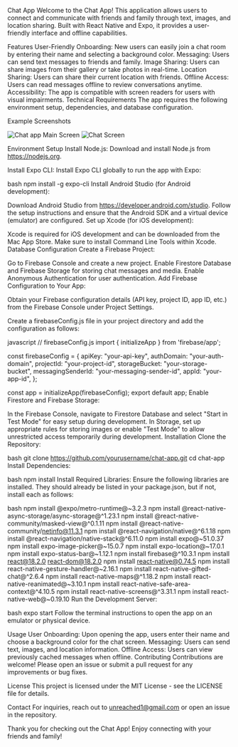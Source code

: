 Chat App
Welcome to the Chat App! This application allows users to connect and communicate with friends and family through text, images, and location sharing. Built with React Native and Expo, it provides a user-friendly interface and offline capabilities.

Features
User-Friendly Onboarding: New users can easily join a chat room by entering their name and selecting a background color.
Messaging: Users can send text messages to friends and family.
Image Sharing: Users can share images from their gallery or take photos in real-time.
Location Sharing: Users can share their current location with friends.
Offline Access: Users can read messages offline to review conversations anytime.
Accessibility: The app is compatible with screen readers for users with visual impairments.
Technical Requirements
The app requires the following environment setup, dependencies, and database configuration.

Example Screenshots

![Chat app Main Screen](https://github.com/user-attachments/assets/f1aec2ef-31a9-4f21-87a3-6e482a148298)
![Chat Screen](https://github.com/user-attachments/assets/f37f58b0-06ff-4a57-a9bb-606293136076)

Environment Setup
Install Node.js: Download and install Node.js from https://nodejs.org.

Install Expo CLI: Install Expo CLI globally to run the app with Expo:

bash
npm install -g expo-cli
Install Android Studio (for Android development):

Download Android Studio from https://developer.android.com/studio.
Follow the setup instructions and ensure that the Android SDK and a virtual device (emulator) are configured.
Set up Xcode (for iOS development):

Xcode is required for iOS development and can be downloaded from the Mac App Store. Make sure to install Command Line Tools within Xcode.
Database Configuration
Create a Firebase Project:

Go to Firebase Console and create a new project.
Enable Firestore Database and Firebase Storage for storing chat messages and media.
Enable Anonymous Authentication for user authentication.
Add Firebase Configuration to Your App:

Obtain your Firebase configuration details (API key, project ID, app ID, etc.) from the Firebase Console under Project Settings.

Create a firebaseConfig.js file in your project directory and add the configuration as follows:

javascript
// firebaseConfig.js
import { initializeApp } from 'firebase/app';

const firebaseConfig = {
  apiKey: "your-api-key",
  authDomain: "your-auth-domain",
  projectId: "your-project-id",
  storageBucket: "your-storage-bucket",
  messagingSenderId: "your-messaging-sender-id",
  appId: "your-app-id",
};

const app = initializeApp(firebaseConfig);
export default app;
Enable Firestore and Firebase Storage:

In the Firebase Console, navigate to Firestore Database and select "Start in Test Mode" for easy setup during development.
In Storage, set up appropriate rules for storing images or enable "Test Mode" to allow unrestricted access temporarily during development.
Installation
Clone the Repository:

bash
git clone https://github.com/yourusername/chat-app.git
cd chat-app
Install Dependencies:

bash
npm install
Install Required Libraries: Ensure the following libraries are installed. They should already be listed in your package.json, but if not, install each as follows:

bash
npm install @expo/metro-runtime@~3.2.3
npm install @react-native-async-storage/async-storage@^1.23.1
npm install @react-native-community/masked-view@^0.1.11
npm install @react-native-community/netinfo@11.3.1
npm install @react-navigation/native@^6.1.18
npm install @react-navigation/native-stack@^6.11.0
npm install expo@~51.0.37
npm install expo-image-picker@~15.0.7
npm install expo-location@~17.0.1
npm install expo-status-bar@~1.12.1
npm install firebase@^10.3.1
npm install react@18.2.0 react-dom@18.2.0
npm install react-native@0.74.5
npm install react-native-gesture-handler@~2.16.1
npm install react-native-gifted-chat@^2.6.4
npm install react-native-maps@^1.18.2
npm install react-native-reanimated@~3.10.1
npm install react-native-safe-area-context@^4.10.5
npm install react-native-screens@^3.31.1
npm install react-native-web@~0.19.10
Run the Development Server:

bash
expo start
Follow the terminal instructions to open the app on an emulator or physical device.

Usage
User Onboarding: Upon opening the app, users enter their name and choose a background color for the chat screen.
Messaging: Users can send text, images, and location information.
Offline Access: Users can view previously cached messages when offline.
Contributing
Contributions are welcome! Please open an issue or submit a pull request for any improvements or bug fixes.

License
This project is licensed under the MIT License - see the LICENSE file for details.

Contact
For inquiries, reach out to unreached1@gmail.com or open an issue in the repository.

Thank you for checking out the Chat App! Enjoy connecting with your friends and family!
